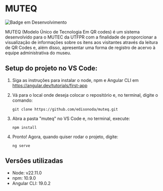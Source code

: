 <h1>MUTEQ</h1>

![Badge em Desenvolvimento](http://img.shields.io/static/v1?label=STATUS&message=EM%20DESENVOLVIMENTO&color=GREEN&style=for-the-badge)

MUTEQ (Modelo Único de Tecnologia Em QR codes) é um sistema desenvolvido para o MUTEC da UTFPR com a finalidade de proporcionar a visualização de informações sobre os itens aos visitantes através da leitura de QR Codes e, além disso, apresentar uma forma de registro de acervo à equipe administrativa do museu.

<h2>Setup do projeto no VS Code:</h2>

1) Siga as instruções para instalar o node, npm e Angular CLI em https://angular.dev/tutorials/first-app
2) Vá para o local onde deseja colocar o repositório e, no terminal, digite o comando:
   
   `git clone https://github.com/edisonoda/muteq.git`
   
3) Abra a pasta "muteq" no VS Code e, no terminal, execute:

   `npm install`

4) Pronto! Agora, quando quiser rodar o projeto, digite:

   `ng serve`

<h2>Versões utilizadas</h2>

- Node: v22.11.0
- npm: 10.9.0
- Angular CLI: 19.0.2

